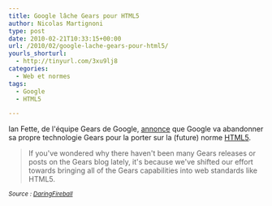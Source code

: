 ```yaml
---
title: Google lâche Gears pour HTML5
author: Nicolas Martignoni
type: post
date: 2010-02-21T10:33:15+00:00
url: /2010/02/google-lache-gears-pour-html5/
yourls_shorturl:
  - http://tinyurl.com/3xu9lj8
categories:
  - Web et normes
tags:
  - Google
  - HTML5

---
```

Ian Fette, de l'équipe Gears de Google, [annonce][1] que Google va abandonner sa propre technologie Gears pour la porter sur la (future) norme [HTML5][2].

> If you've wondered why there haven't been many Gears releases or posts on the Gears blog lately, it's because we've shifted our effort towards bringing all of the Gears capabilities into web standards like HTML5.

_<small>Source : <a href="http://daringfireball.net/">DaringFireball</a></small>_

 [1]: http://gearsblog.blogspot.com/2010/02/hello-html5.html
 [2]: http://www.w3.org/TR/html5/